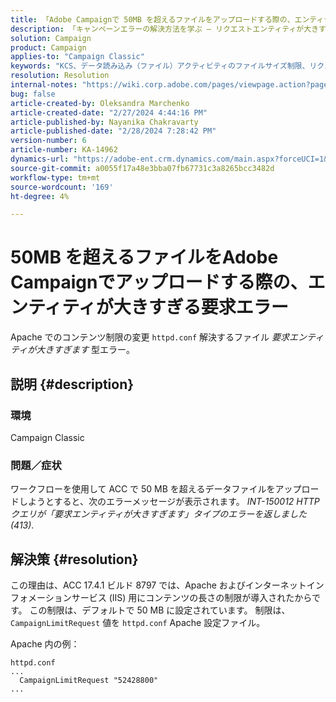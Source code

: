 ```yaml
---
title: 「Adobe Campaignで 50MB を超えるファイルをアップロードする際の、エンティティが大きすぎるエラー」
description: 「キャンペーンエラーの解決方法を学ぶ — リクエストエンティティが大きすぎます。 Apache httpd.conf ファイルのコンテンツ制限を変更します。
solution: Campaign
product: Campaign
applies-to: "Campaign Classic"
keywords: "KCS、データ読み込み（ファイル）アクティビティのファイルサイズ制限、リクエストエンティティが大きすぎる、CampaignLimitRequest"
resolution: Resolution
internal-notes: "https://wiki.corp.adobe.com/pages/viewpage.action?pageId=1423015339#ACC-Apache/Tomcat/IIS-WhatisthefilesizelimitforDataloading(file)activity?"
bug: false
article-created-by: Oleksandra Marchenko
article-created-date: "2/27/2024 4:44:16 PM"
article-published-by: Nayanika Chakravarty
article-published-date: "2/28/2024 7:28:42 PM"
version-number: 6
article-number: KA-14962
dynamics-url: "https://adobe-ent.crm.dynamics.com/main.aspx?forceUCI=1&pagetype=entityrecord&etn=knowledgearticle&id=d374466b-8fd5-ee11-9079-6045bd006b3d"
source-git-commit: a0055f17a48e3bba07fb67731c3a8265bcc3482d
workflow-type: tm+mt
source-wordcount: '169'
ht-degree: 4%

---
```


# 50MB を超えるファイルをAdobe Campaignでアップロードする際の、エンティティが大きすぎる要求エラー


Apache でのコンテンツ制限の変更 `httpd.conf` 解決するファイル *要求エンティティが大きすぎます* 型エラー。

## 説明 {#description}


### <b>環境</b>

Campaign Classic

### <b>問題／症状</b>

ワークフローを使用して ACC で 50 MB を超えるデータファイルをアップロードしようとすると、次のエラーメッセージが表示されます。 *INT-150012 HTTP クエリが「要求エンティティが大きすぎます」タイプのエラーを返しました (413)*.


## 解決策 {#resolution}


この理由は、ACC 17.4.1 ビルド 8797 では、Apache およびインターネットインフォメーションサービス (IIS) 用にコンテンツの長さの制限が導入されたからです。 この制限は、デフォルトで 50 MB に設定されています。 制限は、 `CampaignLimitRequest` 値を `httpd.conf` Apache 設定ファイル。

Apache 内の例：


```
httpd.conf
...
  CampaignLimitRequest "52428800"
...
```

